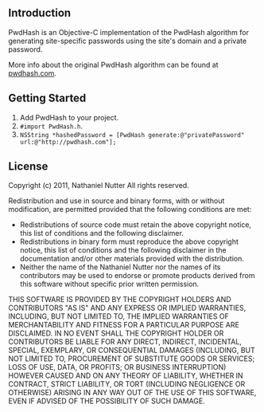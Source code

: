 Introduction
------------
PwdHash is an Objective-C implementation of the PwdHash algorithm for generating site-specific passwords using the site's domain and a private password.

More info about the original PwdHash algorithm can be found at [pwdhash.com][ph].

Getting Started
---------------
1. Add PwdHash to your project.
2. `#import PwdHash.h`.
3. `NSString *hashedPassword = [PwdHash generate:@"privatePassword" url:@"http://pwdhash.com"];`

License
-------

Copyright (c) 2011, Nathaniel Nutter
All rights reserved.

Redistribution and use in source and binary forms, with or without modification, are permitted provided that the following conditions are met:

- Redistributions of source code must retain the above copyright notice, this list of conditions and the following disclaimer.
- Redistributions in binary form must reproduce the above copyright notice, this list of conditions and the following disclaimer in the documentation and/or other materials provided with the distribution.
- Neither the name of the Nathaniel Nutter nor the names of its contributors may be used to endorse or promote products derived from this software without specific prior written permission.

THIS SOFTWARE IS PROVIDED BY THE COPYRIGHT HOLDERS AND CONTRIBUTORS "AS IS" AND ANY EXPRESS OR IMPLIED WARRANTIES, INCLUDING, BUT NOT LIMITED TO, THE IMPLIED WARRANTIES OF MERCHANTABILITY AND FITNESS FOR A PARTICULAR PURPOSE ARE DISCLAIMED. IN NO EVENT SHALL THE COPYRIGHT HOLDER OR CONTRIBUTORS BE LIABLE FOR ANY DIRECT, INDIRECT, INCIDENTAL, SPECIAL, EXEMPLARY, OR CONSEQUENTIAL DAMAGES (INCLUDING, BUT NOT LIMITED TO, PROCUREMENT OF SUBSTITUTE GOODS OR SERVICES; LOSS OF USE, DATA, OR PROFITS; OR BUSINESS INTERRUPTION) HOWEVER CAUSED AND ON ANY THEORY OF LIABILITY, WHETHER IN CONTRACT, STRICT LIABILITY, OR TORT (INCLUDING NEGLIGENCE OR OTHERWISE) ARISING IN ANY WAY OUT OF THE USE OF THIS SOFTWARE, EVEN IF ADVISED OF THE POSSIBILITY OF SUCH DAMAGE.

[ph]: https://www.pwdhash.com
